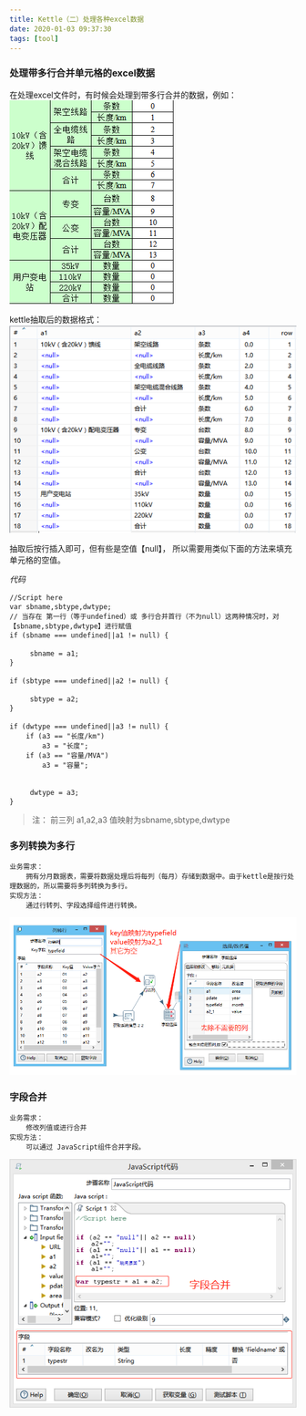 ```yaml
---
title: Kettle（二）处理各种excel数据
date: 2020-01-03 09:37:30
tags: [tool]
---
```


### 处理带多行合并单元格的excel数据

在处理excel文件时，有时候会处理到带多行合并的数据，例如：
![excel](/image/kettle/kettle-excel-1.png)

kettle抽取后的数据格式：
![抽取后的数据](/image/kettle/kettle-excel-2.png)

抽取后按行插入即可，但有些是空值【null】， 所以需要用类似下面的方法来填充单元格的空值。

*代码*
```
//Script here
var sbname,sbtype,dwtype;
// 当存在 第一行（等于undefined）或 多行合并首行（不为null）这两种情况时，对【sbname,sbtype,dwtype】进行赋值
if (sbname === undefined||a1 != null) {

	 sbname = a1;
}

if (sbtype === undefined||a2 != null) {

	 sbtype = a2;
}

if (dwtype === undefined||a3 != null) {
	if (a3 == "长度/km")
		a3 = "长度";
	if (a3 == "容量/MVA")
		a3 = "容量";


	 dwtype = a3;
}
```
> 注：	前三列 a1,a2,a3 值映射为sbname,sbtype,dwtype




### 多列转换为多行
```
业务需求：
	拥有分月数据表，需要将数据处理后将每列（每月）存储到数据中。由于kettle是按行处理数据的，所以需要将多列转换为多行。
实现方法：
	通过行转列、字段选择组件进行转换。
```
![多列转换为多行](/image/kettle/kettle-excel-3.png)


### 字段合并
```
业务需求：
	修改列值或进行合并
实现方法：
	可以通过 JavaScript组件合并字段。
```
![字段合并](/image/kettle/kettle-excel-4.png)
 

